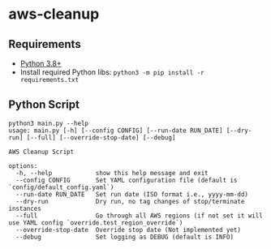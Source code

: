 # aws-cleanup

## Requirements
- [Python 3.8+](https://www.python.org/)
- Install required Python libs: `python3 -m pip install -r requirements.txt`

## Python Script
```
python3 main.py --help
usage: main.py [-h] [--config CONFIG] [--run-date RUN_DATE] [--dry-run] [--full] [--override-stop-date] [--debug]

AWS Cleanup Script

options:
  -h, --help            show this help message and exit
  --config CONFIG       Set YAML configuration file (default is `config/default_config.yaml`)
  --run-date RUN_DATE   Set run date (ISO format i.e., yyyy-mm-dd)
  --dry-run             Dry run, no tag changes of stop/terminate instances
  --full                Go through all AWS regions (if not set it will use YAML config `override.test_region_override`)
  --override-stop-date  Override stop date (Not implemented yet)
  --debug               Set logging as DEBUG (default is INFO)
  ```
